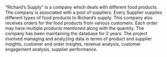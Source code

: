 “Richard’s Supply” is a company which deals with different food products. The company
is associated with a pool of suppliers. Every Supplier supplies different types of food
products to Richard’s supply. This company also receives orders for the food products
from various customers. Each order may have multiple products mentioned along with
the quantity. The company has been maintaining the database for 2 years. The project involved 
managing and analyzing data in terms of product and supplier insights, customer and order 
insights, revenue analysis, customer engagement analysis, supplier performance.
